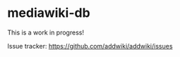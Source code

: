 mediawiki-db
==================

This is a work in progress!

Issue tracker: https://github.com/addwiki/addwiki/issues
